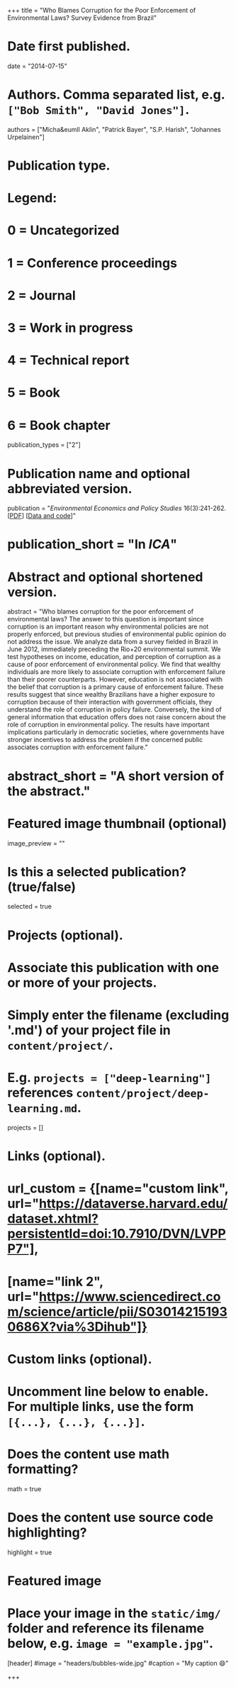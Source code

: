 +++
title = "Who Blames Corruption for the Poor Enforcement of Environmental Laws? Survey Evidence from Brazil"

# Date first published.
date = "2014-07-15"

# Authors. Comma separated list, e.g. `["Bob Smith", "David Jones"]`.
authors = ["Micha&eumll Aklin", "Patrick Bayer", "S.P. Harish", "Johannes Urpelainen"]

# Publication type.
# Legend:
# 0 = Uncategorized
# 1 = Conference proceedings
# 2 = Journal
# 3 = Work in progress
# 4 = Technical report
# 5 = Book
# 6 = Book chapter
publication_types = ["2"]

# Publication name and optional abbreviated version.
publication = "*Environmental Economics and Policy Studies* 16(3):241-262. [[PDF](https://link.springer.com/article/10.1007/s10018-014-0076-z)] [[Data and code](https://dataverse.harvard.edu/dataset.xhtml?persistentId=doi:10.7910/DVN/CMNU0D)]"
# publication_short = "In *ICA*"

# Abstract and optional shortened version.
abstract = "Who blames corruption for the poor enforcement of environmental laws? The answer to this question is important since corruption is an important reason why environmental policies are not properly enforced, but previous studies of environmental public opinion do not address the issue. We analyze data from a survey fielded in Brazil in June 2012, immediately preceding the Rio+20 environmental summit. We test hypotheses on income, education, and perception of corruption as a cause of poor enforcement of environmental policy. We find that wealthy individuals are more likely to associate corruption with enforcement failure than their poorer counterparts. However, education is not associated with the belief that corruption is a primary cause of enforcement failure. These results suggest that since wealthy Brazilians have a higher exposure to corruption because of their interaction with government officials, they understand the role of corruption in policy failure. Conversely, the kind of general information that education offers does not raise concern about the role of corruption in environmental policy. The results have important implications particularly in democratic societies, where governments have stronger incentives to address the problem if the concerned public associates corruption with enforcement failure."
# abstract_short = "A short version of the abstract."

# Featured image thumbnail (optional)
image_preview = ""

# Is this a selected publication? (true/false)
selected = true

# Projects (optional).
#   Associate this publication with one or more of your projects.
#   Simply enter the filename (excluding '.md') of your project file in `content/project/`.
#   E.g. `projects = ["deep-learning"]` references `content/project/deep-learning.md`.
projects = []

# Links (optional).
# url_custom = {[name="custom link", url="https://dataverse.harvard.edu/dataset.xhtml?persistentId=doi:10.7910/DVN/LVPPP7"],
#             [name="link 2", url="https://www.sciencedirect.com/science/article/pii/S030142151930686X?via%3Dihub"]}


# Custom links (optional).
#   Uncomment line below to enable. For multiple links, use the form `[{...}, {...}, {...}]`.
 


# Does the content use math formatting?
math = true

# Does the content use source code highlighting?
highlight = true

# Featured image
# Place your image in the `static/img/` folder and reference its filename below, e.g. `image = "example.jpg"`.
[header]
#image = "headers/bubbles-wide.jpg"
#caption = "My caption 😄"

+++
